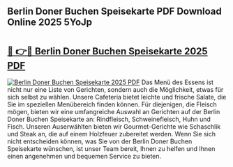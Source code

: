 ## Berlin Doner Buchen Speisekarte PDF Download Online 2025 5YoJp

# <h2><a href="http://gcb54u.nevu.top/?p=Berlin+Doner+Buchen+Speisekarte">🔗 👉🔴 Berlin Doner Buchen Speisekarte 2025 PDF</a></h2>

[![Berlin Doner Buchen Speisekarte 2025 PDF](https://i.imgur.com/dBaPXMq.png)](http://gcb54u.nevu.top/?p=Berlin+Doner+Buchen+Speisekarte)
Das Menü des Essens ist nicht nur eine Liste von Gerichten, sondern auch die Möglichkeit, etwas für sich selbst zu wählen. Unsere Cafeteria bietet leichte und frische Salate, die Sie im speziellen Menübereich finden können. Für diejenigen, die Fleisch mögen, bieten wir eine umfangreiche Auswahl an Gerichten auf der Berlin Doner Buchen Speisekarte an: Rindfleisch, Schweinefleisch, Huhn und Fisch. Unseren Auserwählten bieten wir Gourmet-Gerichte wie Schaschlik und Steak an, die auf einem Holzfeuer zubereitet werden. Wenn Sie sich nicht entscheiden können, was Sie von der Berlin Doner Buchen Speisekarte wünschen, ist unser Team bereit, Ihnen zu helfen und Ihnen einen angenehmen und bequemen Service zu bieten.
